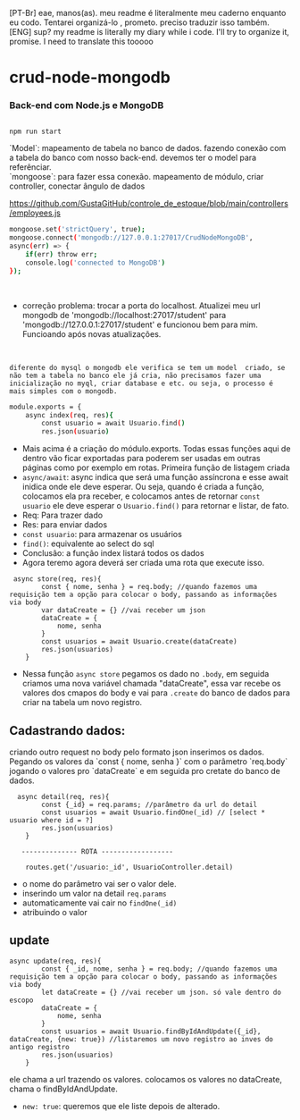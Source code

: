 [PT-Br] eae, manos(as). meu readme é literalmente meu caderno enquanto eu codo. Tentarei organizá-lo , prometo. preciso traduzir isso também.<br> 
[ENG] sup? my readme is literally my diary while i code. I'll try to organize it, promise. I need to translate this tooooo <br>


# crud-node-mongodb
### Back-end com Node.js e MongoDB

```

npm run start

```
<p>
`Model`: mapeamento de tabela no banco de dados. fazendo conexão com a tabela do banco com nosso back-end. devemos ter o model para referênciar.
 <br>
`mongoose`: para fazer essa conexão. mapeamento de módulo, criar controller, conectar ângulo de dados
</p>

https://github.com/GustaGitHub/controle_de_estoque/blob/main/controllers/employees.js

```sh
mongoose.set('strictQuery', true);
mongoose.connect('mongodb://127.0.0.1:27017/CrudNodeMongoDB', 
async(err) => {
    if(err) throw err;
    console.log('connected to MongoDB')
});

```
<p>
 <br>
 
 
- correção problema: trocar a porta do localhost. Atualizei meu url mongodb de 'mongodb://localhost:27017/student' para 'mongodb://127.0.0.1:27017/student' e funcionou bem para mim. Funcioando após novas atualizações. 
</p>
<br>

`diferente do mysql o mongodb ele verifica se tem um model  criado, se não tem a tabela no banco ele já cria, não precisamos fazer uma inicialização no myql, criar database e etc. ou seja, o processo é mais simples com o mongodb.`
<br> 

```sh
module.exports = {
    async index(req, res){
        const usuario = await Usuario.find()
        res.json(usuario)
```

- Mais acima é a criação do módulo.exports. Todas essas funções aqui de dentro vão ficar exportadas para poderem ser usadas em outras páginas como por exemplo em rotas. Primeira função de listagem criada
- `async/await`: async indica que será uma função assíncrona e esse await inidica onde ele deve esperar. Ou seja, quando é criada a função, colocamos ela pra receber, e colocamos antes de retornar `const usuario` ele deve esperar o `Usuario.find()` para retornar e listar, de fato.
- Req: Para trazer dado
- Res: para enviar dados
- `const usuario`: para armazenar os usuários
- `find()`: equivalente ao select do sql
- Conclusão: a função index listará todos os dados
- Agora teremo agora deverá ser criada uma rota que execute isso.


```
 async store(req, res){
        const { nome, senha } = req.body; //quando fazemos uma requisição tem a opção para colocar o body, passando as informações via body
        var dataCreate = {} //vai receber um json 
        dataCreate = { 
            nome, senha 
        }
        const usuarios = await Usuario.create(dataCreate) 
        res.json(usuarios)
    }
```

- Nessa função `async store` pegamos os dado no `.body`, em seguida criamos uma nova variável chamada "dataCreate", essa var recebe os valores dos cmapos do body e vai para `.create` do banco de dados para criar na tabela um novo registro. 

## Cadastrando dados:

<p>
criando outro request no body pelo formato json inserimos os dados. Pegando os valores da `const { nome, senha }` com o parâmetro `req.body` jogando o valores pro `dataCreate` e em seguida pro cretate do banco de dados.
</p>

```
  async detail(req, res){
        const {_id} = req.params; //parâmetro da url do detail
        const usuarios = await Usuario.findOne(_id) // [select * usuario where id = ?]
        res.json(usuarios)
    }
    
   -------------- ROTA ------------------
    
    routes.get('/usuario:_id', UsuarioController.detail) 
```

- o nome do parâmetro vai ser o valor dele. 
- inserindo um valor na detail `req.params` 
- automaticamente vai cair no `findOne(_id)`
- atribuindo o valor

## update 

```
async update(req, res){
        const { _id, nome, senha } = req.body; //quando fazemos uma requisição tem a opção para colocar o body, passando as informações via body
        let dataCreate = {} //vai receber um json. só vale dentro do escopo
        dataCreate = { 
            nome, senha 
        }
        const usuarios = await Usuario.findByIdAndUpdate({_id}, dataCreate, {new: true}) //listaremos um novo registro ao inves do antigo registro
        res.json(usuarios)
    }
```

<p>
ele chama a url trazendo os valores. colocamos os valores no dataCreate, chama o findByIdAndUpdate.

- `new: true`: queremos que ele liste depois de alterado. 
 
</p>
